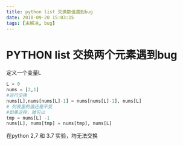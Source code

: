 ```yaml
---
title: python list 交换数值遇到bug
date: 2018-09-20 15:03:15
tags: [未解决, bug]
---
```


# PYTHON list 交换两个元素遇到bug



定义一个变量L

```python
L = 0
nums = [2,1]
#进行交换
nums[L],nums[nums[L]-1] = nums[nums[L]-1], nums[L]
# 列表里的值还是不变
#如果这样，就可以
tmp = nums[L] -1 
nums[L], nums[tmp] = nums[tmp], nums[L]
```

在python 2,7  和 3.7 实验，均无法交换
